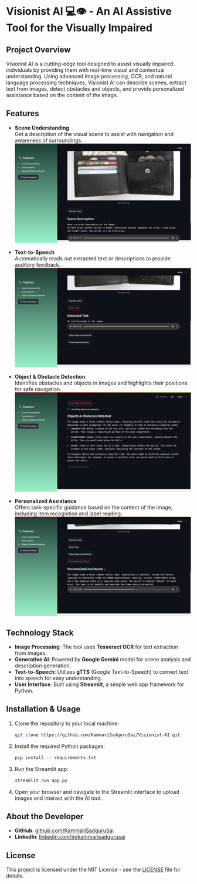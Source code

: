 # Visionist AI 💻👁️ - An AI Assistive Tool for the Visually Impaired

## Project Overview
Visionist AI is a cutting-edge tool designed to assist visually impaired individuals by providing them with real-time visual and contextual understanding. Using advanced image processing, OCR, and natural language processing techniques, Visionist AI can describe scenes, extract text from images, detect obstacles and objects, and provide personalized assistance based on the content of the image.

## Features
- **Scene Understanding**  
  Get a description of the visual scene to assist with navigation and awareness of surroundings.  
  ![Scene Understanding Screenshot](sc/Screenshot%202024-11-30%20223604.png)

- **Text-to-Speech**  
  Automatically reads out extracted text or descriptions to provide auditory feedback.  
  ![Text-to-Speech Screenshot](sc/Screenshot%202024-11-30%20223618.png)

- **Object & Obstacle Detection**  
  Identifies obstacles and objects in images and highlights their positions for safe navigation.  
  ![Object & Obstacle Detection Screenshot](sc/Screenshot%202024-11-30%20223642.png)

- **Personalized Assistance**  
  Offers task-specific guidance based on the content of the image, including item recognition and label reading.  
  ![Personalized Assistance Screenshot](sc/Screenshot%202024-11-30%20223750.png)

## Technology Stack
- **Image Processing**: The tool uses **Tesseract OCR** for text extraction from images.
- **Generative AI**: Powered by **Google Gemini** model for scene analysis and description generation.
- **Text-to-Speech**: Utilizes **gTTS** (Google Text-to-Speech) to convert text into speech for easy understanding.
- **User Interface**: Built using **Streamlit**, a simple web app framework for Python.

## Installation & Usage
1. Clone the repository to your local machine:
    ```bash
    git clone https://github.com/KammariSadguruSai/Visionist-AI.git
    ```

2. Install the required Python packages:
    ```bash
    pip install -r requirements.txt
    ```

3. Run the Streamlit app:
    ```bash
    streamlit run app.py
    ```

4. Open your browser and navigate to the Streamlit interface to upload images and interact with the AI tool.

## About the Developer

- **GitHub**: [github.com/KammariSadguruSai](https://github.com/KammariSadguruSai)
- **LinkedIn**: [linkedin.com/in/kammarisadgurusai](https://www.linkedin.com/in/kammarisadgurusai)


## License
This project is licensed under the MIT License - see the [LICENSE](LICENSE) file for details.
